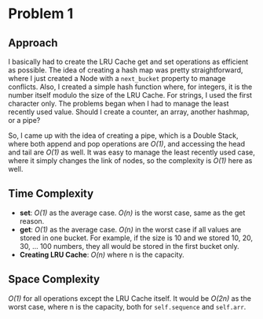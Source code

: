 # Problem 1

## Approach

I basically had to create the LRU Cache get and set operations as efficient as possible. The idea of creating a hash map was pretty straightforward, where I just created a Node with a `next_bucket` property to manage conflicts. Also, I created a simple hash function where, for integers, it is the number itself modulo the size of the LRU Cache. For strings, I used the first character only. The problems began when I had to manage the least recently used value. Should I create a counter, an array, another hashmap, or a pipe?

So, I came up with the idea of creating a pipe, which is a Double Stack, where both append and pop operations are *O(1)*, and accessing the head and tail are *O(1)* as well. It was easy to manage the least recently used case, where it simply changes the link of nodes, so the complexity is *O(1)* here as well.

## Time Complexity

- **set**: *O(1)* as the average case. *O(n)* is the worst case, same as the get reason.
- **get**: *O(1)* as the average case. *O(n)* in the worst case if all values are stored in one bucket. For example, if the size is 10 and we stored 10, 20, 30, ... 100 numbers, they all would be stored in the first bucket only.
- **Creating LRU Cache**: *O(n)* where n is the capacity.

## Space Complexity

*O(1)* for all operations except the LRU Cache itself. It would be *O(2n)* as the worst case, where n is the capacity, both for `self.sequence` and `self.arr`.
